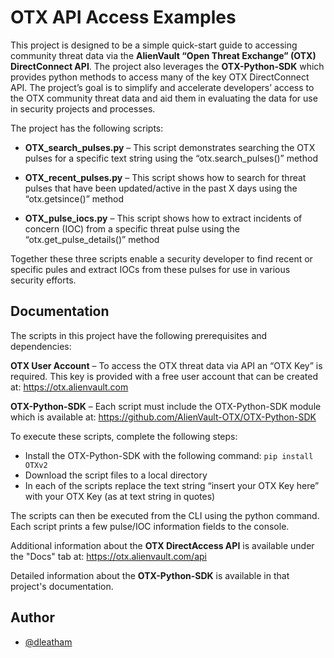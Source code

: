 
# OTX API Access Examples

This project is designed to be a simple quick-start guide to accessing community threat data via the **AlienVault “Open Threat Exchange” (OTX) DirectConnect API**.  The project also leverages the **OTX-Python-SDK** which provides python methods to access many of the key OTX DirectConnect API.  The project’s goal is to simplify and accelerate developers’ access to the OTX community threat data and aid them in evaluating the data for use in security projects and processes.  

The project has the following scripts:

- **OTX_search_pulses.py** – This script demonstrates searching the OTX pulses for a specific text string using the “otx.search_pulses()” method

- **OTX_recent_pulses.py** – This script shows how to search for threat pulses that have been updated/active in the past X days using the “otx.getsince()” method

- **OTX_pulse_iocs.py** – This script shows how to extract incidents of concern (IOC) from a specific threat pulse using the “otx.get_pulse_details()” method

Together these three scripts enable a security developer to find recent or specific pules and extract IOCs from these pulses for use in various security efforts.


## Documentation

The scripts in this project have the following prerequisites and dependencies:

**OTX User Account** – To access the OTX threat data via API an “OTX Key” is required.  This key is provided with a free user account that can be created at: https://otx.alienvault.com

**OTX-Python-SDK** – Each script must include the OTX-Python-SDK module which is available at: https://github.com/AlienVault-OTX/OTX-Python-SDK 


To execute these scripts, complete the following steps:

- Install the OTX-Python-SDK with the following command: ```pip install OTXv2```
- Download the script files to a local directory
- In each of the scripts replace the text string “insert your OTX Key here” with your OTX Key (as at text string in quotes)
  
The scripts can then be executed from the CLI using the python command.  Each script prints a few pulse/IOC information fields to the console.  


Additional information about the **OTX DirectAccess API** is available under the "Docs" tab at: https://otx.alienvault.com/api

Detailed information about the **OTX-Python-SDK** is available in that project's documentation.


## Author

- [@dleatham](https://github.com/dleatham)

